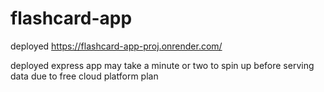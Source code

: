 # flashcard-app

deployed https://flashcard-app-proj.onrender.com/

deployed express app may take a minute or two to spin up before serving data due to free cloud platform plan
